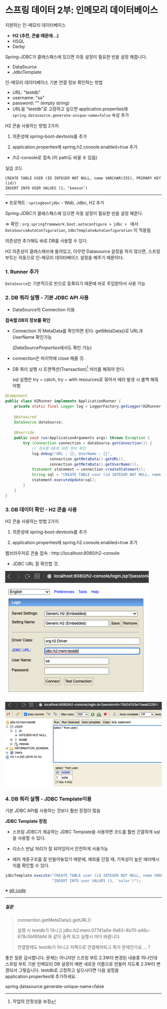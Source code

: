 # 스프링 데이터 2부: 인메모리 데이터베이스

지원하는 인-메모리 데이터베이스

* **H2 (추천, 콘솔 때문에...)**
* HSQL
* Derby

Spring-JDBC가 클래스패스에 있으면 자동 설정이 필요한 빈을 설정 해줍니다.

* DataSource
* JdbcTemplate

인-메모리 데이터베이스 기본 연결 정보 확인하는 방법

* URL: "testdb"
* username: "sa"
* password: "" (empty string)
* URL을 "testdb"로 고정하고 싶으면 application.properties에 `spring.datasource.generate-unique-name=false` 속성 추가

H2 콘솔 사용하는 방법 2가지

1. 의존성에 spring-boot-devtools를 추가

2. application.properties에 spring.h2.console.enabled=true 추가.

* /h2-console로 접속 (이 path도 바꿀 수 있음)

실습 코드

```mysql
CREATE TABLE USER (ID INTEGER NOT NULL, name VARCHAR(255), PRIMARY KEY (id))
INSERT INTO USER VALUES (1, ‘keesun’)
```

---

※ 프로젝트 : `springbootjdbc` - Web, Jdbc, H2 추가

Spring-JDBC가 클래스패스에 있으면 자동 설정이 필요한 빈을 설정 해준다.

⇒ 확인 : `org.springframework.boot.autoconfigure > jdbc > ` 에서 `DataSourceAutoConfiguration`, `JdbcTemplateAutoConfiguration` 이 적용됨



의존성만 추가해도 바로 DB를 사용할 수 있다.

H2 의존성이 클래스패쓰에 들어있고, 아무런 Datasource 설정을 하지 않으면, 스프링부트는 자동으로 인-메모리 데이터베이스 설정을 해주기 때문이다.



### 1. Runner 추가

`DataSource`는 기본적으로 빈으로 등록되기 때문에 바로 주입받아서 사용 가능



### 2. DB 쿼리 실행 - 기본 JDBC API 사용

* DataSource의 Connection 이용

**접속할 DB의 정보를 확인**

* Connection 의 MetaData를 확인하면 된다. getMetaData()로 URL과 UserName 확인가능

  (*DataSourceProperties*에서도 확인 가능)

* connection은 마지막에 close 해줄 것.

* DB 쿼리 실행 시 트랜젝션(Transaction)[^1] 처리를 해줘야 한다.

  sql 실행은 try ~ catch, try ~ with resources로 묶어서 에러 발생 시 롤백 해줘야함

[^1]: 작업의 안정성을 보장



```java
@Component
public class H2Runner implements ApplicationRunner {
    private static final Logger log = LoggerFactory.getLogger(H2Runner.class);

    @Autowired
    DataSource dataSource;

    @Override
    public void run(ApplicationArguments args) throws Exception {
        try (Connection connection = dataSource.getConnection()) {
            // 접속할 DB에 대한 정보 확인
            log.debug("URL : {}, UserName : {}",
                    connection.getMetaData().getURL(),
                    connection.getMetaData().getUserName());
            Statement statement = connection.createStatement();
            String sql = "CREATE TABLE user (id INTEGER NOT NULL, name VARCHAR(255), PRIMARY KEY (id)));
            statement.executeUpdate(sql);
        }
    }
}
```



### 3. DB 데이터 확인 - H2 콘솔 사용

H2 콘솔 사용하는 방법 2가지

1. 의존성에 spring-boot-devtools를 추가

2. application.properties에 spring.h2.console.enabled=true 추가



웹브라우저로 콘솔 접속 : http://localhost:8080/h2-console

* JDBC URL 잘 확인할 것.

![image-20210103152202102](images/image-20210103152202102.png)

![image-20210103152326594](images/image-20210103152326594.png)



### 4.  DB 쿼리 실행 - JDBC Template이용

기본 JDBC API를 사용하는 것보다 훨씬 장점이 많음

**JDBC Template 장점**

* 스프링 JDBC가 제공하는 JDBC Template을 사용하면 코드를 훨씬 간결하게 sql을 사용할 수 있다. 

* 리소스 반납 처리가 잘 되어있어서 안전하게 사용가능

* 에러 계층구조를 잘 만들어놓았기 때문에, 예외를 던질 때, 가독성이 높은 에러메시지를 확인할 수 있다.

```java
jdbcTemplate.execute("CREATE TABLE user (id INTEGER NOT NULL, name VARCHAR(255), PRIMARY KEY (id));\n" +
                     "INSERT INTO user VALUES (1, 'solar')");
```

※ [git code](https://github.com/blossun/study-spring/commit/eafbb3439677adaf563d4482c5b51441a157765b)



---

##### 질문

> connection.getMetaData().getURL()
>
> 실행 시 testdb가 아니고 jdbc:h2:mem:07741a0e-9a63-4b70-a46c-678c5bf65bfd 와 같이 출력 되고 실행시 마다 바뀝니다.
>
> 연결할때도 testdb가 아니고 저쪽으로 연결해야되고 
> 뭐가 문제인가요 ... ?

좋은 질문 감사합니다. 문제는 아니지만 스프링 부트 2.3부터 변경된 내용중 하나인데 스프링 부트 기본 인메모리 DB 설정이 매번 새로운 이름으로 만들어 지도록 2.3부터 변경되서 그렇습니다. testdb로 고정하고 싶으시다면 다음 설정을 application.properties에 추가하세요.

spring.datasource.generate-unique-name=false





















